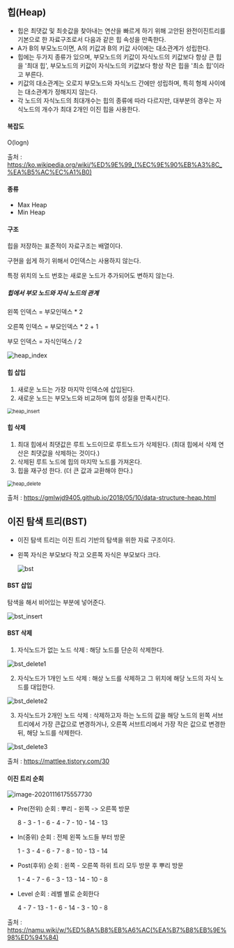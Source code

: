 ## 힙(Heap)

* 힙은 최댓값 및 최솟값을 찾아내는 연산을 빠르게 하기 위해 고안된 완전이진트리를 기본으로 한 자료구조로서 다음과 같은 힙 속성을 만족한다.
* A가 B의 부모노드이면, A의 키값과 B의 키값 사이에는 대소관계가 성립한다.
* 힙에는 두가지 종류가 있으며, 부모노드의 키값이 자식노드의 키값보다 항상 큰 힙을 '최대 힙', 부모노드의 키값이 자식노드의 키값보다 항상 작은 힙을 '최소 힙'이라고 부른다.
* 키값의 대소관계는 오로지 부모노드와 자식노드 간에만 성립하며, 특히 형제 사이에는 대소관계가 정해지지 않는다.
* 각 노드의 자식노드의 최대개수는 힙의 종류에 따라 다르지만, 대부분의 경우는 자식노드의 개수가 최대 2개인 이진 힙을 사용한다.

#### 복잡도

O(logn)

출처 : https://ko.wikipedia.org/wiki/%ED%9E%99_(%EC%9E%90%EB%A3%8C_%EA%B5%AC%EC%A1%B0)



#### 종류

* Max Heap
* Min Heap

#### 구조

힙을 저장하는 표준적이 자료구조는 배열이다.

구현을 쉽게 하기 위해서 0인덱스는 사용하지 않는다.

특정 위치의 노드 번호는 새로운 노드가 추가되어도 변하지 않는다.

##### 힙에서 부모 노드와 자식 노드의 관계

왼쪽 인덱스 = 부모인덱스 * 2

오른쪽 인덱스 = 부모인덱스 * 2 + 1

부모 인덱스 = 자식인덱스 / 2



![heap_index](.\asset\heap_index.JPG)

#### 힙 삽입

1. 새로운 노드는 가장 마지막 인덱스에 삽입된다.
2. 새로운 노드는 부모노드와 비교하며 힙의 성질을 만족시킨다.



<img src=".\asset\heap_insert.JPG" alt="heap_insert" style="zoom:80%;" />



#### 힙 삭제

1. 최대 힙에서 최댓값은 루트 노드이므로 루트노드가 삭제된다. (최대 힙에서 삭제 연산은 최댓값을 삭제하는 것이다.)
2. 삭제된 루트 노드에 힙의 마지막 노드를 가져온다.
3. 힙을 재구성 한다. (더 큰 값과 교환해야 한다.)



<img src=".\asset\heap_delete.JPG" alt="heap_delete" style="zoom:80%;" />

출처 : https://gmlwjd9405.github.io/2018/05/10/data-structure-heap.html



## 이진 탐색 트리(BST)

* 이진 탐색 트리는 이진 트리 기반의 탐색을 위한 자료 구조이다.

* 왼쪽 자식은 부모보다 작고 오른쪽 자식은 부모보다 크다.

  ![bst](.\asset\bst.JPG)



#### BST 삽입

탐색을 해서 비어있는 부분에 넣어준다.

![bst_insert](.\asset\bst_insert.JPG)

#### BST 삭제

1. 자식노드가 없는 노드 삭제 : 해당 노드를 단순히 삭제한다.

![bst_delete1](.\asset\bst_delete1.JPG)

2. 자식노드가 1개인 노드 삭제 : 해상 노드를 삭제하고 그 위치에 해당 노드의 자식 노드를 대입한다.

![bst_delete2](.\asset\bst_delete2.JPG)

3. 자식노드가 2개인 노드 삭제 : 삭제하고자 하는 노드의 값을 해당 노드의 왼쪽 서브트리에서 가장 큰값으로 변경하거나, 오른쪽 서브트리에서 가장 작은 값으로 변경한 뒤, 해당 노드를 삭제한다.

![bst_delete3](.\asset\bst_delete3.JPG)

출처 : https://mattlee.tistory.com/30



#### 이진 트리 순회

![image-20201116175557730](./asset/heap.JPG)



* Pre(전위) 순회 : 뿌리 - 왼쪽 -> 오른쪽 방문

  8 - 3 - 1 - 6 - 4 - 7 - 10 - 14 - 13

* In(중위) 순회 : 전체 왼쪽 노드들 부터 방문

  1 - 3 - 4 - 6 - 7 - 8 - 10 - 13 - 14

* Post(후위) 순회 : 왼쪽 - 오른쪽 하위 트리 모두 방문 후 뿌리 방문

  1 - 4 - 7 - 6 - 3 - 13 - 14 - 10 - 8
  
* Level 순회 : 레벨 별로 순회한다

  4 - 7 - 13 - 1 - 6 - 14 - 3 - 10 - 8

출처 : https://namu.wiki/w/%ED%8A%B8%EB%A6%AC(%EA%B7%B8%EB%9E%98%ED%94%84)
